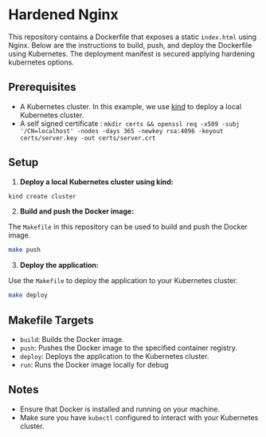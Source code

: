 # Hardened Nginx

This repository contains a Dockerfile that exposes a static `index.html` using Nginx. Below are the instructions to build, push, and deploy the Dockerfile using Kubernetes. The deployment manifest is secured applying hardening kubernetes options.

## Prerequisites

- A Kubernetes cluster. In this example, we use [kind](https://kind.sigs.k8s.io/) to deploy a local Kubernetes cluster.
- A self signed certificate : `mkdir certs && openssl req -x509 -subj '/CN=localhost' -nodes -days 365 -newkey rsa:4096 -keyout certs/server.key -out certs/server.crt`

## Setup

1. **Deploy a local Kubernetes cluster using kind:**

  ```sh
  kind create cluster
  ```

2. **Build and push the Docker image:**

  The `Makefile` in this repository can be used to build and push the Docker image.

  ```sh
  make push
  ```

3. **Deploy the application:**

  Use the `Makefile` to deploy the application to your Kubernetes cluster.

  ```sh
  make deploy
  ```

## Makefile Targets

- `build`: Builds the Docker image.
- `push`: Pushes the Docker image to the specified container registry.
- `deploy`: Deploys the application to the Kubernetes cluster.
- `run`: Runs the Docker image locally for debug

## Notes

- Ensure that Docker is installed and running on your machine.
- Make sure you have `kubectl` configured to interact with your Kubernetes cluster.
